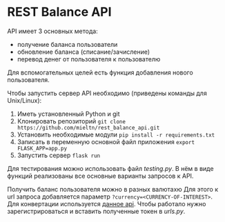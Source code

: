 # REST Balance API
API имеет 3 основных метода:
- получение баланса пользователи
- обновление баланса (списание/зачисление)
- перевод денег от пользователя к пользователю

Для вспомогательных целей есть функция добавления нового пользователя.

Чтобы запустить сервер API необходимо (приведены команды для Unix/Linux):
1. Иметь установленный Python и git
2. Клонировать репозиторий `git clone https://github.com/mieltn/rest_balance_api.git`
3. Установить необходимые модули `pip install -r requirements.txt`
4. Записать в переменную основной файл приложения `export FLASK_APP=app.py`
5. Запустить сервер `flask run`

Для тестирования можно использовать файл <i>testing.py</i>. В нём в виде функций реализованы все основные варианты запросов к API.

Получить баланс пользователя можно в разных валютахю Для этого к url запроса добавляется параметр `?currency=<CURRENCY-OF-INTEREST>`. Для конвертации используется [данное api](https://freecurrencyapi.net/). Чтобы работало нужно зарегистрироваться и вставить полученные токен в <i>urls.py</i>.

<!-- There are three main methods:
- getting balance
- updating balance (decreasing or increasing)
- adding new transaction

For subsidary needs API could add new clients.

To run API ... -->
